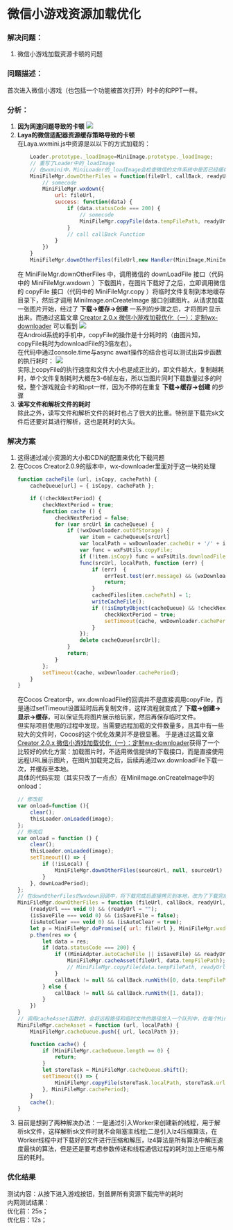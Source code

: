 # 微信小游戏资源加载优化

### 解决问题：
1. 微信小游戏加载资源卡顿的问题

### 问题描述：
首次进入微信小游戏（也包括一个功能被首次打开）时卡的和PPT一样。

### 分析：
1. **因为网速问题导致的卡顿** 
    ![](2020-04-15-14-35-13.png)  
2. **Laya的微信适配器资源缓存策略导致的卡顿**  
    在Laya.wxmini.js中资源是以以下的方式加载的：
    ```javascript
		Loader.prototype._loadImage=MiniImage.prototype._loadImage;
		// 重写了Loader中的_loadImage
		// 在wxmini中，MiniLoader的_loadImage会检查微信的文件系统中是否已经缓存过待加载的文件,如果本地缓存中已经有该文件，就直接用MiniImage.onCreateImage这个接口创建图片，如果本地缓存中没有该文件，就会调用MiniFileMgr.downOtherFiles下载这个文件
        MiniFileMgr.downOtherFiles = function(fileUrl, callBack, readyUrl, isSaveFile, isAutoClear) {
            // somecode
            MiniFileMgr.wxdown({
                url: fileUrl,
                success: function(data) {
                    if (data.statusCode === 200) {
                        // somecode
                        MiniFileMgr.copyFile(data.tempFilePath, readyUrl, ...otherParam);
                    }
                    // call callBack Function
                }
            })
        }
        MiniFileMgr.downOtherFiles(fileUrl,new Handler(MiniImage,MiniImage.onDownImgCallBack,[url,thisLoader]),url);
    ```
    在 MiniFileMgr.downOtherFiles 中，调用微信的 downLoadFile 接口（代码中的 MiniFileMgr.wxdown ）下载图片，在图片下载好了之后，立即调用微信的 copyFile 接口（代码中的 MiniFileMgr.copy ）将临时文件复制到本地缓存目录下，然后才调用 MiniImage.onCreateImage 接口创建图片。从请求加载一张图片开始，经过了 **下载->缓存->创建** 一系列的步骤之后，才将图片显示出来。而通过这篇文章 [Creator 2.0.x 微信小游戏加载优化（一）：定制wx-downloader](https://blog.csdn.net/zzx023/article/details/89842503) 可以看到
    ![](2020-04-15-14-36-01.png)  
    在Android系统的手机中，copyFile的操作是十分耗时的（由图片知，copyFile耗时为downloadFile的3倍左右）。  
    在代码中通过console.time与async await操作的结合也可以测试出异步函数的执行耗时：
    ![](2020-04-15-14-35-35.png)  
    实际上copyFile的执行速度和文件大小也是成正比的，即文件越大，复制越耗时，单个文件复制耗时大概在3-6帧左右，所以当图片同时下载数量过多的时候，整个游戏就会卡的和ppt一样，因为不停的在重复 **下载->缓存->创建** 的步骤
3. **读写文件和解析文件的耗时**  
    除此之外，读写文件和解析文件的耗时也占了很大的比重。特别是下载完sk文件后还要对其进行解析，这也是耗时的大头。

### 解决方案
1. 这得通过减小资源的大小和CDN的配置来优化下载问题  
2. 在Cocos Creator2.0.9的版本中，wx-downloader里面对于这一块的处理
    ```javascript
    function cacheFile (url, isCopy, cachePath) {
        cacheQueue[url] = { isCopy, cachePath };

        if (!checkNextPeriod) {
            checkNextPeriod = true;
            function cache () {
                checkNextPeriod = false;
                for (var srcUrl in cacheQueue) {
                    if (!wxDownloader.outOfStorage) {
                        var item = cacheQueue[srcUrl]
                        var localPath = wxDownloader.cacheDir + '/' + item.cachePath;
                        var func = wxFsUtils.copyFile;
                        if (!item.isCopy) func = wxFsUtils.downloadFile; 
                        func(srcUrl, localPath, function (err) {
                            if (err)  {
                                errTest.test(err.message) && (wxDownloader.outOfStorage = true);
                                return;
                            }
                            cachedFiles[item.cachePath] = 1;
                            writeCacheFile();
                            if (!isEmptyObject(cacheQueue) && !checkNextPeriod) {
                                checkNextPeriod = true;
                                setTimeout(cache, wxDownloader.cachePeriod);
                            }
                        });
                        delete cacheQueue[srcUrl];
                    }
                    return;
                }
            };
            setTimeout(cache, wxDownloader.cachePeriod);
        }
    }
    ```
    在Cocos Creator中，wx.downloadFile的回调并不是直接调用copyFile，而是通过setTimeout设置延时后再复制文件，这样流程就变成了 **下载->创建->显示->缓存**，可以保证先将图片展示给玩家，然后再保存临时文件。  
    但实际项目使用的过程中发现，当需要远程加载的文件数量多，且其中有一些较大的文件时，Cocos的这个优化效果并不是很显著。 于是通过这篇文章[Creator 2.0.x 微信小游戏加载优化（一）：定制wx-downloader](https://blog.csdn.net/zzx023/article/details/89842503)获得了一个比较好的优化方案：加载图片时，不适用微信提供的下载接口，而是直接使用远程URL展示图片，在图片加载完之后，后续再通过wx.downloadFile下载一次，并缓存至本地。  
    具体的代码实现（其实只改了一点点）在MiniImage.onCreateImage中的onload：
    ```javascript
    // 修改前
    var onload=function (){
        clear();
        thisLoader.onLoaded(image);
    };
    // 修改后
    var onload = function () {
        clear();
        thisLoader.onLoaded(image);
        setTimeout(() => {
            if (!isLocal) {
                MiniFileMgr.downOtherFiles(sourceUrl, null, sourceUrl)
            }
        }, downLoadPeriod);
    };
    // 在downOtherFiles的wxdown回调中，将下载完成后直接拷贝到本地，改为了下载完成后调用cacheAsset函数
    MiniFileMgr.downOtherFiles = function (fileUrl, callBack, readyUrl, isSaveFile, isAutoClear) {
        (readyUrl === void 0) && (readyUrl = "");
        (isSaveFile === void 0) && (isSaveFile = false);
        (isAutoClear === void 0) && (isAutoClear = true);
        let p = MiniFileMgr.doPromise({ url: fileUrl }, MiniFileMgr.wxdown);
        p.then(res => {
            let data = res;
            if (data.statusCode === 200) {
                if ((MiniAdpter.autoCacheFile || isSaveFile) && readyUrl.indexOf("wx.qlogo.cn") == -1 && readyUrl.indexOf(".php") == -1) {
                    MiniFileMgr.cacheAsset(fileUrl, data.tempFilePath);
                    // MiniFileMgr.copyFile(data.tempFilePath, readyUrl, null, "", isAutoClear);
                }
                callBack != null && callBack.runWith([0, data.tempFilePath]);
            } else {
                callBack != null && callBack.runWith([1, data]);
            }
        })
    }
    // 调用cacheAsset函数时，会将远程路径和临时文件的路径放入一个队列中，在每个MiniFileMgr.cachePeriod周期对这个队列进行维护： 出队一个文件，进行copyFile操作，在copyFile操作成功后的回调中再进行下一次维护任务的设置，这样就保证了每个周期只会有一个文件在缓存，不会造成卡顿的体验。
    MiniFileMgr.cacheAsset = function (url, localPath) {
        MiniFileMgr.cacheQueue.push({ url, localPath });

        function cache() {
            if (MiniFileMgr.cacheQueue.length == 0) {
                return;
            }
            let storeTask = MiniFileMgr.cacheQueue.shift();
            setTimeout(() => {
                MiniFileMgr.copyFile(storeTask.localPath, storeTask.url, Handler.create(MiniFileMgr, cache), 'utf8');
            }, MiniFileMgr.cachePeriod);
        }
        cache();
    }
    ```
3. 目前是想到了两种解决办法：一是通过引入Worker来创建新的线程，用于解析sk文件，这样解析sk文件时就不会阻塞主线程;二是引入lz4压缩算法，在Worker线程中对下载好的文件进行压缩和解压，lz4算法是所有算法中解压速度最快的算法，但是还是要考虑参数传递和线程通信过程的耗时加上压缩与解压的耗时。

### 优化结果
测试内容：从按下进入游戏按钮，到首屏所有资源下载完毕的耗时  
内网测试结果：  
优化前：25s；  
优化后：12s；  